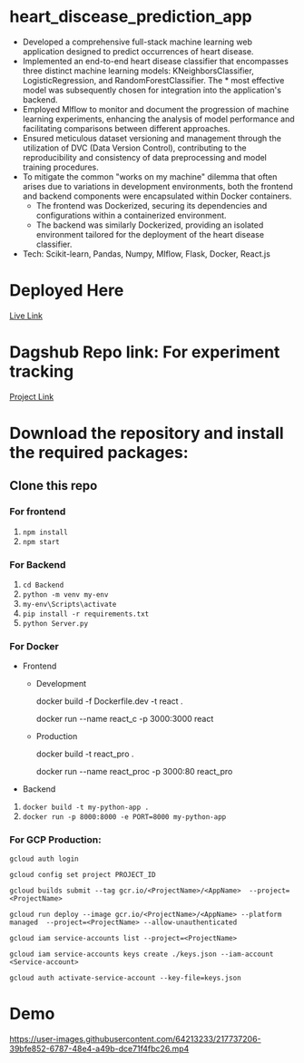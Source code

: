 # heart_discease_prediction_app

* Developed a comprehensive full-stack machine learning web application designed to predict occurrences of heart disease.
* Implemented an end-to-end heart disease classifier that encompasses three distinct machine learning models: KNeighborsClassifier, LogisticRegression, and RandomForestClassifier. The * most effective model was subsequently chosen for integration into the application's backend.
* Employed Mlflow to monitor and document the progression of machine learning experiments, enhancing the analysis of model performance and facilitating comparisons between different approaches.
* Ensured meticulous dataset versioning and management through the utilization of DVC (Data Version Control), contributing to the reproducibility and consistency of data preprocessing and model training procedures.
* To mitigate the common "works on my machine" dilemma that often arises due to variations in development environments, both the frontend and backend components were encapsulated within Docker containers.
    * The frontend was Dockerized, securing its dependencies and configurations within a containerized environment.
    * The backend was similarly Dockerized, providing an isolated environment tailored for the deployment of the heart disease classifier.
* Tech: Scikit-learn, Pandas, Numpy, Mlflow, Flask, Docker, React.js

# Deployed Here 
[Live Link](https://condescending-ritchie-ab03db.netlify.app/)


# Dagshub Repo link: For experiment tracking
[Project Link](https://dagshub.com/mb16biswas/fullstack_heart_discease_prediction_app)


# Download the repository and install the required packages:

## Clone this repo

### For frontend 

1. `npm install`
2. `npm start`

### For Backend

1. `cd Backend`
2. `python -m venv my-env`
3. `my-env\Scripts\activate`
4. `pip install -r requirements.txt`
5. `python Server.py`


### For Docker

* Frontend
  
     * Development
  
       docker build -f Dockerfile.dev -t react .
           
       docker run --name react_c -p 3000:3000 react

     * Production
  
       docker build -t react_pro .
  
       docker run --name react_proc -p 3000:80 react_pro

* Backend
  
1. `docker build -t my-python-app .`
2. `docker run -p 8000:8000 -e PORT=8000 my-python-app`


### For GCP Production:

`gcloud auth login`

`gcloud config set project PROJECT_ID`

`gcloud builds submit --tag gcr.io/<ProjectName>/<AppName>  --project=<ProjectName>`

`gcloud run deploy --image gcr.io/<ProjectName>/<AppName> --platform managed  --project=<ProjectName> --allow-unauthenticated`

`gcloud iam service-accounts list --project=<ProjectName>`

`gcloud iam service-accounts keys create ./keys.json --iam-account <Service-account>`

`gcloud auth activate-service-account --key-file=keys.json`

# Demo 

https://user-images.githubusercontent.com/64213233/217737206-39bfe852-6787-48e4-a49b-dce71f4fbc26.mp4


